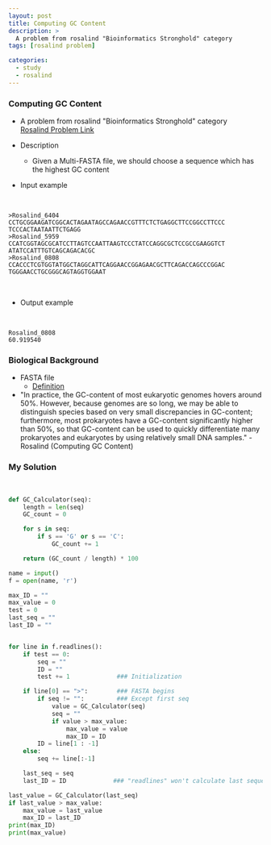 ```yaml
---
layout: post
title: Computing GC Content
description: >
  A problem from rosalind "Bioinformatics Stronghold" category
tags: [rosalind problem]

categories:
  - study
  - rosalind
---
```


### Computing GC Content
* A problem from rosalind "Bioinformatics Stronghold" category<br>
[Rosalind Problem Link](https://rosalind.info/problems/gc/)

* Description
  * Given a Multi-FASTA file, we should choose a sequence which has the highest GC content
* Input example

<br>

~~~
>Rosalind_6404
CCTGCGGAAGATCGGCACTAGAATAGCCAGAACCGTTTCTCTGAGGCTTCCGGCCTTCCC
TCCCACTAATAATTCTGAGG
>Rosalind_5959
CCATCGGTAGCGCATCCTTAGTCCAATTAAGTCCCTATCCAGGCGCTCCGCCGAAGGTCT
ATATCCATTTGTCAGCAGACACGC
>Rosalind_0808
CCACCCTCGTGGTATGGCTAGGCATTCAGGAACCGGAGAACGCTTCAGACCAGCCCGGAC
TGGGAACCTGCGGGCAGTAGGTGGAAT
~~~

<br>

* Output example

<br>

~~~
Rosalind_0808
60.919540
~~~

### Biological Background
* FASTA file
  * [Definition](https://www.incodom.kr/FASTA)
* "In practice, the GC-content of most eukaryotic genomes hovers around 50%. However, because genomes are so long, we may be able to distinguish species based on very small discrepancies in GC-content; furthermore, most prokaryotes have a GC-content significantly higher than 50%, so that GC-content can be used to quickly differentiate many prokaryotes and eukaryotes by using relatively small DNA samples." - Rosalind (Computing GC Content)

### My Solution
<br>

~~~python
def GC_Calculator(seq):
    length = len(seq)
    GC_count = 0

    for s in seq:
        if s == 'G' or s == 'C':
            GC_count += 1

    return (GC_count / length) * 100

name = input()
f = open(name, 'r')

max_ID = ""
max_value = 0
test = 0
last_seq = ""
last_ID = ""


for line in f.readlines():
    if test == 0:
        seq = ""
        ID = ""
        test += 1             ### Initialization

    if line[0] == ">":        ### FASTA begins
        if seq != "":         ### Except first seq
            value = GC_Calculator(seq)
            seq = ""
            if value > max_value:
                max_value = value
                max_ID = ID
        ID = line[1 : -1]
    else:
        seq += line[:-1]

    last_seq = seq
    last_ID = ID             ### "readlines" won't calculate last sequence

last_value = GC_Calculator(last_seq)
if last_value > max_value:
    max_value = last_value    
    max_ID = last_ID
print(max_ID)
print(max_value)
~~~

<br>

